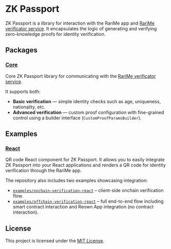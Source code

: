 # ZK Passport

ZK Passport is a library for interaction with the RariMe app and [RariMe verificator service](https://github.com/rarimo/verificator-svc). It encapsulates the logic of generating and verifying zero-knowledge proofs for identity verification.

## Packages

### [Core](./packages/core/README.md)

Core ZK Passport library for communicating with the [RariMe verificator service](https://github.com/rarimo/verificator-svc).

It supports both:

- **Basic verification** — simple identity checks such as age, uniqueness, nationality, etc.
- **Advanced verification** — custom proof configuration with fine-grained control using a builder interface (`CustomProofParamsBuilder`).

## Examples

### [React](./packages/react/README.md)

QR code React component for ZK Passport. It allows you to easily integrate ZK Passport into your React applications and renders a QR code for identity verification through the RariMe app.

The repository also includes two examples showcasing integration:

- [`examples/onchain-verification-react`](./examples/onchain-verification-react) – client-side onchain verification flow.
- [`examples/offchain-verification-react`](./examples/offchain-verification-react) – full end-to-end flow including smart contract interaction and Reown App integration (no contract interaction).

## License

This project is licensed under the [MIT License](./LICENSE).
